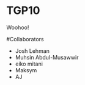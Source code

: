 # TGP10

Woohoo!



#Collaborators

- Josh Lehman
- Muhsin Abdul-Musawwir
- eiko mitani
- Maksym
- AJ

